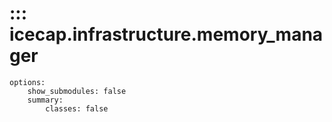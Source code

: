# ::: icecap.infrastructure.memory_manager
    options:
        show_submodules: false
        summary:
            classes: false